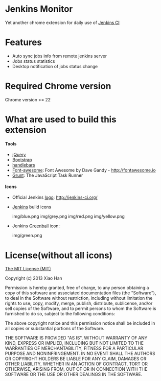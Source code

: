 Jenkins Monitor
=======

Yet another chrome extension for daily use of [Jenkins CI](http://jenkins-ci.org/)

Features
=======

* Auto sync jobs info from remote jenkins server
* Jobs status statistics
* Desktop notification of jobs status change

Required Chrome version
=======

Chrome version >= 22

What are used to build this extension
=======
#### Tools
* [jQuery](http://jquery.com/)
* [Bootstrap](http://twitter.github.io/bootstrap/)
* [handlebars](http://handlebarsjs.com/)
* [Font-awesome](http://fortawesome.github.io/Font-Awesome/): Font Awesome by Dave Gandy - http://fontawesome.io
* [Grunt](http://gruntjs.com/): The JavaScript Task Runner

#### Icons
* Official Jenkins [logo](https://wiki.jenkins-ci.org/display/JENKINS/Logo): http://jenkins-ci.org/
* [Jenkins](https://github.com/jenkinsci/jenkins) build icons

  img/blue.png
  img/grey.png
  img/red.png
  img/yellow.png
* Jenkins [Greenball](https://github.com/jenkinsci/greenballs-plugin) icon:

  img/green.png

License(without all icons)
=======
[The MIT License (MIT)](http://opensource.org/licenses/MIT)

Copyright (c) 2013 Xiao Han

Permission is hereby granted, free of charge, to any person obtaining a copy
of this software and associated documentation files (the "Software"), to deal
in the Software without restriction, including without limitation the rights
to use, copy, modify, merge, publish, distribute, sublicense, and/or sell
copies of the Software, and to permit persons to whom the Software is
furnished to do so, subject to the following conditions:

The above copyright notice and this permission notice shall be included in
all copies or substantial portions of the Software.

THE SOFTWARE IS PROVIDED "AS IS", WITHOUT WARRANTY OF ANY KIND, EXPRESS OR
IMPLIED, INCLUDING BUT NOT LIMITED TO THE WARRANTIES OF MERCHANTABILITY,
FITNESS FOR A PARTICULAR PURPOSE AND NONINFRINGEMENT. IN NO EVENT SHALL THE
AUTHORS OR COPYRIGHT HOLDERS BE LIABLE FOR ANY CLAIM, DAMAGES OR OTHER
LIABILITY, WHETHER IN AN ACTION OF CONTRACT, TORT OR OTHERWISE, ARISING FROM,
OUT OF OR IN CONNECTION WITH THE SOFTWARE OR THE USE OR OTHER DEALINGS IN
THE SOFTWARE.

